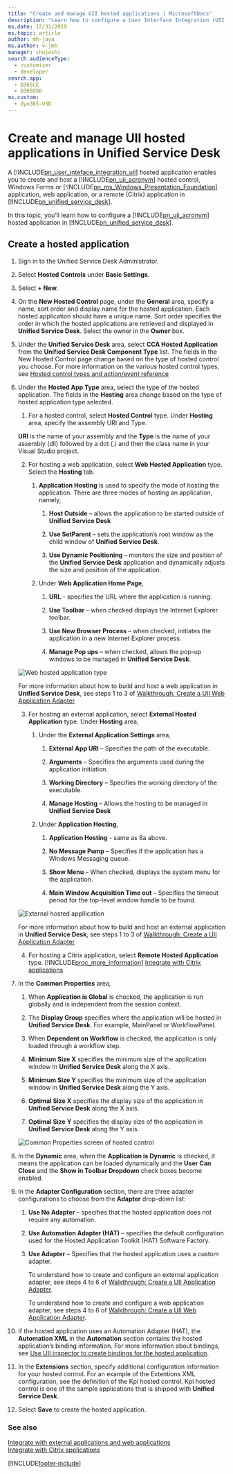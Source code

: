 ```yaml
---
title: "Create and manage UII hosted applications | MicrosoftDocs"
description: "Learn how to configure a User Interface Integration (UII) hosted application to host your external, remote, or web application in Unified Service Desk."
ms.date: 12/31/2019
ms.topic: article
author: mh-jaya
ms.author: v-jmh
manager: shujoshi
search.audienceType: 
  - customizer
  - developer
search.app: 
  - D365CE
  - D365USD
ms.custom: 
  - dyn365-USD
---
```

# Create and manage UII hosted applications in Unified Service Desk
A [!INCLUDE[pn_user_inteface_integration_uii](../includes/pn-user-interface-integration-uii.md)] hosted application enables you to create and host a [!INCLUDE[pn_uii_acronym](../includes/pn-uii-acronym.md)] hosted control, Windows Forms or [!INCLUDE[pn_ms_Windows_Presentation_Foundation](../includes/pn-ms-windows-presentation-foundation.md)] application, web application, or a remote (Citrix) application in [!INCLUDE[pn_unified_service_desk](../includes/pn-unified-service-desk.md)].  
  
 In this topic, you’ll learn how to configure a [!INCLUDE[pn_uii_acronym](../includes/pn-uii-acronym.md)] hosted application in [!INCLUDE[pn_unified_service_desk](../includes/pn-unified-service-desk.md)].  
  
## Create a hosted application  
  
1. Sign in to the Unified Service Desk Administrator.  
  
2. Select **Hosted Controls** under **Basic Settings**.  
  
4. Select **+ New**.
  
5. On the **New Hosted Control** page, under the **General** area, specify a name, sort order and display name for the hosted application. Each hosted application should have a unique name. Sort order specifies the order in which the hosted applications are retrieved and displayed in **Unified Service Desk**. Select the owner in the **Owner** box.  
  
6. Under the **Unified Service Desk** area, select **CCA Hosted Application** from the **Unified Service Desk Component Type** list. The fields in the New Hosted Control page change based on the type of hosted control you choose. For more information on the various hosted control types, see [Hosted control types and action/event reference](../unified-service-desk/hosted-control-types-action-event-reference.md)  
  
7. Under the **Hosted App Type** area, select the type of the hosted application. The fields in the **Hosting** area change based on the type of hosted application type selected.
  
   1.  For a hosted control, select **Hosted Control** type. Under **Hosting** area, specify the assembly URI and Type.  
  
   **URI** is the name of your assembly and the **Type** is the name of your assembly (dll) followed by a dot (.) and then the class name in your Visual Studio project.
  
   2.  For hosting a web application, select **Web Hosted Application** type. Select the **Hosting** tab.  
       1. **Application Hosting** is used to specify the mode of hosting the application. There are three modes of hosting an application, namely,  
  
           1. **Host Outside** – allows the application to be started outside of **Unified Service Desk**  
  
           2. **Use SetParent** – sets the application’s root window as the child window of **Unified Service Desk**.  
  
           3. **Use Dynamic Positioning** – monitors the size and position of the **Unified Service Desk** application and dynamically adjusts the size and position of the application.  
  
       1.  Under **Web Application Home Page**,  
  
           1. **URL** - specifies the URL where the application is running.  
  
           2. **Use Toolbar** – when checked displays the Internet Explorer toolbar.  
  
           3. **Use New Browser Process** – when checked, initiates the application in a new Internet Explorer process.  
  
           4. **Manage Pop ups** – when checked, allows the pop-up windows to be managed in **Unified Service Desk**.  
  
   ![Web hosted application type](../unified-service-desk/media/usd-webhostedapp.PNG "Web hosted application type")  
  
      For more information about how to build and host a web application in **Unified Service Desk**, see steps 1 to 3 of [Walkthrough: Create a UII Web Application Adapter](../unified-service-desk/walkthrough-create-uii-web-application-adapter.md)  
  
   3.  For hosting an external application, select **External Hosted Application** type. Under **Hosting** area,  
  
       1.  Under the **External Application Settings** area,  
  
           1. **External App URI** – Specifies the path of the executable.  
  
           2. **Arguments** – Specifies the arguments used during the application initiation.  
  
           3. **Working Directory** – Specifies the working directory of the executable.  
  
           4. **Manage Hosting** – Allows the hosting to be managed in **Unified Service Desk**  
  
       2.  Under **Application Hosting**,  
  
           1. **Application Hosting** - same as 8a above.  
  
           2. **No Message Pump** – Specifies if the application has a Windows Messaging queue.  
  
           3. **Show Menu** – When checked, displays the system menu for the application.  
  
           4. **Main Window Acquisition Time out** – Specifies the timeout period for the top-level window handle to be found.  
  
   ![External hosted appllication](../unified-service-desk/media/usd-exthostedapp.PNG "External hosted appllication")  
  
      For more information about how to build and host an external application in **Unified Service Desk**, see steps 1 to 3 of [Walkthrough: Create a UII Application Adapter](../unified-service-desk/walkthrough-create-uii-application-adapter.md)  
  
   4. For hosting a Citrix application, select **Remote Hosted Application** type. [!INCLUDE[proc_more_information](../includes/proc-more-information.md)] [Integrate with Citrix applications](../unified-service-desk/integrate-citrix-applications.md)  
  
8. In the **Common Properties** area,  
  
   1.  When **Application is Global** is checked, the application is run globally and is independent from the session context.  
  
   2.  The **Display Group** specifies where the application will be hosted in **Unified Service Desk**. For example, MainPanel or WorkflowPanel.  
  
   3.  When **Dependent on Workflow** is checked, the application is only loaded through a workflow step.  
  
   4. **Minimum Size X** specifies the minimum size of the application window in **Unified Service Desk** along the X axis.  
  
   5. **Minimum Size Y** specifies the minimum size of the application window in **Unified Service Desk** along the Y axis.  
  
   6. **Optimal Size X** specifies the display size of the application in **Unified Service Desk** along the X axis.  
  
   7. **Optimal Size Y** specifies the display size of the application in **Unified Service Desk** along the Y axis.  
  
   ![Common Properties screen of hosted control](../unified-service-desk/media/usd-commonproperties.PNG "Common Properties screen of hosted control")  
  
9. In the **Dynamic** area, when the **Application is Dynamic** is checked, it means the application can be loaded dynamically and the **User Can Close** and the **Show in Toolbar Dropdown** check boxes become enabled.  
  
10. In the **Adapter Configuration** section, there are three adapter configurations to choose from the **Adapter** drop-down list:  
  
    1. **Use No Adapter** – specifies that the hosted application does not require any automation.  
  
    2. **Use Automation Adapter (HAT)** – specifies the default configuration used for the Hosted Application Toolkit (HAT) Software Factory.  
  
    3. **Use Adapter** – Specifies that the hosted application uses a custom adapter.  
  
         To understand how to create and configure an external application adapter, see steps 4 to 6 of [Walkthrough: Create a UII Application Adapter](../unified-service-desk/walkthrough-create-uii-application-adapter.md).  
  
         To understand how to create and configure a web application adapter, see steps 4 to 6 of [Walkthrough: Create a UII Web Application Adapter](../unified-service-desk/walkthrough-create-uii-web-application-adapter.md).  
  
11. If the hosted application uses an Automation Adapter (HAT), the **Automation XML** in the **Automation** section contains the hosted application’s binding information. For more information about bindings, see [Use UII inspector to create bindings for the hosted application](../unified-service-desk/use-uii-inspector-create-bindings-hosted-application.md).  
  
12. In the **Extensions** section, specify additional configuration information for your hosted control. For an example of the Extentions XML configuration, see the definition of the Kpi hosted control. Kpi hosted control is one of the sample applications that is shipped with **Unified Service Desk**.  
  
13. Select **Save** to create the hosted application.  
  
### See also  
 [Integrate with external applications and web applications](../unified-service-desk/integrate-external-applications-web-applications.md)   
 [Integrate with Citrix applications](../unified-service-desk/integrate-citrix-applications.md)


[!INCLUDE[footer-include](../includes/footer-banner.md)]
